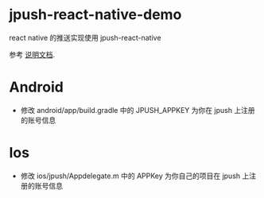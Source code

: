 # jpush-react-native-demo

react native 的推送实现使用 jpush-react-native

参考  [说明文档][1].

[1]: http://www.huangyuhong.com/2018/05/react-native-jpush/?preview_id=912&preview_nonce=0d845ced0d&post_format=aside&_thumbnail_id=-1&preview=true

# Android

- 修改 android/app/build.gradle 中的 JPUSH_APPKEY 为你在 jpush 上注册的账号信息

# Ios

- 修改 ios/jpush/Appdelegate.m 中的 APPKey 为你自己的项目在 jpush 上注册的账号信息
